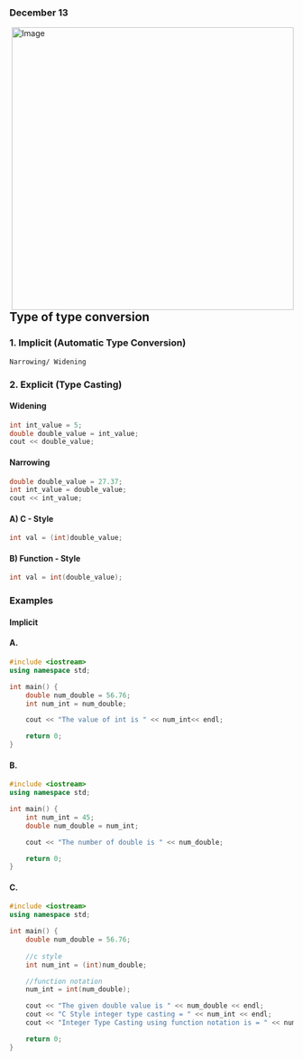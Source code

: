 ### December 13

<!-- ![Image](https://media.geeksforgeeks.org/wp-content/cdn-uploads/Implicit-Type-Conversion-in-c.png) -->

<img src="https://media.geeksforgeeks.org/wp-content/cdn-uploads/Implicit-Type-Conversion-in-c.png" alt="Image" width="500px" height="auto" align="right" />

## Type of type conversion

### 1. Implicit (Automatic Type Conversion)
    Narrowing/ Widening
### 2. Explicit (Type Casting)

#### Widening
```cpp
int int_value = 5;
double double_value = int_value;
cout << double_value;
```

#### Narrowing
```cpp
double double_value = 27.37;
int int_value = double_value;
cout << int_value;
```

#### A) C - Style
```cpp
int val = (int)double_value;
```

#### B) Function - Style
```cpp
int val = int(double_value);
```

### Examples

#### Implicit

#### A. 

```cpp
#include <iostream>
using namespace std;

int main() {
    double num_double = 56.76;
    int num_int = num_double;

    cout << "The value of int is " << num_int<< endl;

    return 0;
}
```

#### B. 

```cpp
#include <iostream>
using namespace std;

int main() {
    int num_int = 45;
    double num_double = num_int;

    cout << "The number of double is " << num_double;

    return 0;
}
```

#### C. 

```cpp
#include <iostream>
using namespace std;

int main() {
    double num_double = 56.76;
    
    //c style
    int num_int = (int)num_double;

    //function notation
    num_int = int(num_double);

    cout << "The given double value is " << num_double << endl;
    cout << "C Style integer type casting = " << num_int << endl;
    cout << "Integer Type Casting using function notation is = " << num_int;

    return 0;
}
```





